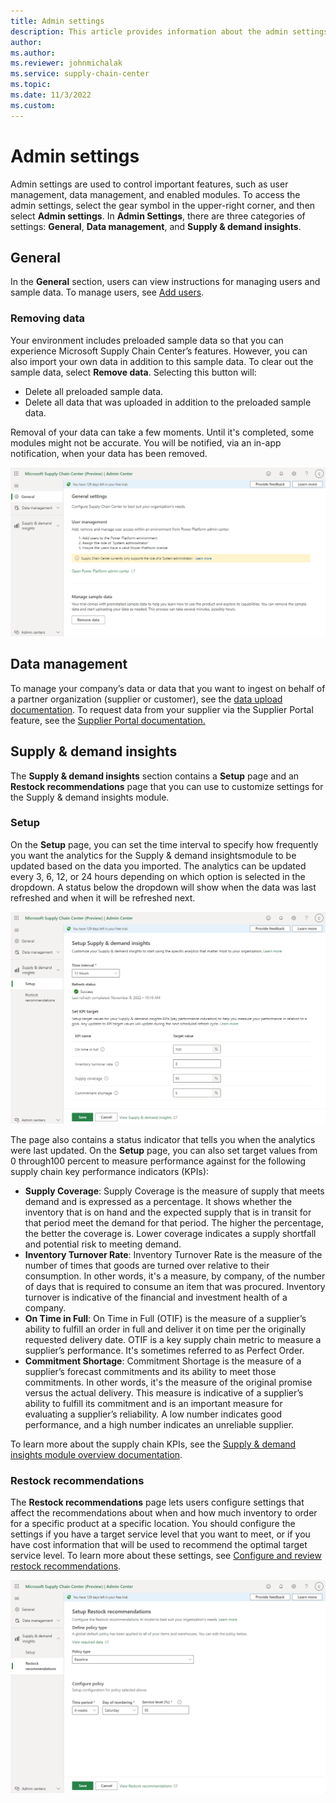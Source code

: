 ```yaml
---
title: Admin settings
description: This article provides information about the admin settings that are used to contorm Microsoft Supply Chain Center's features.
author: 
ms.author: 
ms.reviewer: johnmichalak
ms.service: supply-chain-center
ms.topic: 
ms.date: 11/3/2022
ms.custom:
---
```


# Admin settings

Admin settings are used to control important features, such as user management, data management, and enabled modules. To access the admin settings, select the gear symbol in the upper-right corner, and then select **Admin settings**. In **Admin Settings**, there are three categories of settings: **General**, **Data management**, and **Supply & demand insights**.

## General

In the **General** section, users can view instructions for managing users and sample data. To manage users, see [Add users](add-users.md).

### Removing data

Your environment includes preloaded sample data so that you can experience Microsoft Supply Chain Center’s features. However, you can also import your own data in addition to this sample data. To clear out the sample data, select **Remove data**. Selecting this button will:

- Delete all preloaded sample data.
- Delete all data that was uploaded in addition to the preloaded sample data.

Removal of your data can take a few moments. Until it's completed, some modules might not be accurate. You will be notified, via an in-app notification, when your data has been removed.

![A screenshot of the general settings within the Admin center.](media/admin-center-general-settings.png)

## Data management

To manage your company’s data or data that you want to ingest on behalf of a partner organization (supplier or customer), see the [data upload documentation](ingest-data.md). To request data from your supplier via the Supplier Portal feature, see the [Supplier Portal documentation.](/use/supplier-portal.md)

## Supply & demand insights

The **Supply & demand insights** section contains a **Setup** page and an **Restock recommendations** page that you can use to customize settings for the Supply & demand insights module.

### Setup

On the **Setup** page, you can set the time interval to specify how frequently you want the analytics for the Supply & demand insightsmodule to be updated based on the data you imported. The analytics can be updated every 3, 6, 12, or 24 hours depending on which option is selected in the dropdown. A status below the dropdown will show when the data was last refreshed and when it will be refreshed next.

![A screenshot of the setup settings for the Supply & demand insights module.](media/admin-center-supply-and-demand-settings.png)

The page also contains a status indicator that tells you when the analytics were last updated. On the **Setup** page, you can also set target values from 0 through100 percent to measure performance against for the following supply chain key performance indicators (KPIs):

- **Supply Coverage**: Supply Coverage is the measure of supply that meets demand and is expressed as a percentage. It shows whether the inventory that is on hand and the expected supply that is in transit for that period meet the demand for that period. The higher the percentage, the better the coverage is. Lower coverage indicates a supply shortfall and potential risk to meeting demand.
- **Inventory Turnover Rate**: Inventory Turnover Rate is the measure of the number of times that goods are turned over relative to their consumption. In other words, it's a measure, by company, of the number of days that is required to consume an item that was procured. Inventory turnover is indicative of the financial and investment health of a company.
- **On Time in Full**: On Time in Full (OTIF) is the measure of a supplier’s ability to fulfill an order in full and deliver it on time per the originally requested delivery date. OTIF is a key supply chain metric to measure a supplier’s performance. It's sometimes referred to as Perfect Order.
- **Commitment Shortage**: Commitment Shortage is the measure of a supplier’s forecast commitments and its ability to meet those commitments. In other words, it's the measure of the original promise versus the actual delivery. This measure is indicative of a supplier’s ability to fulfill its commitment and is an important measure for evaluating a supplier’s reliability. A low number indicates good performance, and a high number indicates an unreliable supplier.

To learn more about the supply chain KPIs, see the [Supply & demand insights module overview documentation](/use/supply-and-demand.md).

### Restock recommendations

The **Restock recommendations** page lets users configure settings that affect the recommendations about when and how much inventory to order for a specific product at a specific location. You should configure the settings if you have a target service level that you want to meet, or if you have cost information that will be used to recommend the optimal target service level. To learn more about these settings, see [Configure and review restock recommendations](/use/restock-recommendations.md).

![A screenshot of the restock recommendation settings for the Supply & demand insights module.](media/admin-center-supply-and-demand-restock-recommendation-settings.png)

